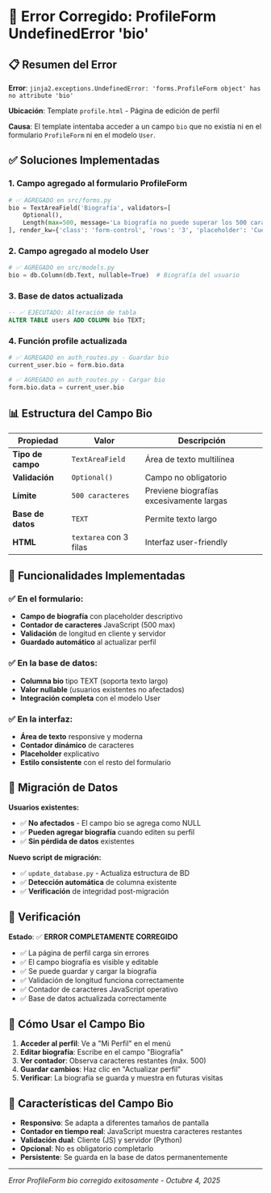 # 🔧 Error Corregido: ProfileForm UndefinedError 'bio'

## 📋 Resumen del Error

**Error**: `jinja2.exceptions.UndefinedError: 'forms.ProfileForm object' has no attribute 'bio'`

**Ubicación**: Template `profile.html` - Página de edición de perfil

**Causa**: El template intentaba acceder a un campo `bio` que no existía ni en el formulario `ProfileForm` ni en el modelo `User`.

## ✅ Soluciones Implementadas

### 1. **Campo agregado al formulario ProfileForm**
```python
# ✅ AGREGADO en src/forms.py
bio = TextAreaField('Biografía', validators=[
    Optional(),
    Length(max=500, message='La biografía no puede superar los 500 caracteres')
], render_kw={'class': 'form-control', 'rows': '3', 'placeholder': 'Cuéntanos un poco sobre ti...'})
```

### 2. **Campo agregado al modelo User**
```python
# ✅ AGREGADO en src/models.py
bio = db.Column(db.Text, nullable=True)  # Biografía del usuario
```

### 3. **Base de datos actualizada**
```sql
-- ✅ EJECUTADO: Alteración de tabla
ALTER TABLE users ADD COLUMN bio TEXT;
```

### 4. **Función profile actualizada**
```python
# ✅ AGREGADO en auth_routes.py - Guardar bio
current_user.bio = form.bio.data

# ✅ AGREGADO en auth_routes.py - Cargar bio
form.bio.data = current_user.bio
```

## 📊 Estructura del Campo Bio

| Propiedad | Valor | Descripción |
|-----------|-------|-------------|
| **Tipo de campo** | `TextAreaField` | Área de texto multilínea |
| **Validación** | `Optional()` | Campo no obligatorio |
| **Límite** | `500 caracteres` | Previene biografías excesivamente largas |
| **Base de datos** | `TEXT` | Permite texto largo |
| **HTML** | `textarea` con 3 filas | Interfaz user-friendly |

## 🎯 Funcionalidades Implementadas

### ✅ **En el formulario:**
- **Campo de biografía** con placeholder descriptivo
- **Contador de caracteres** JavaScript (500 max)
- **Validación** de longitud en cliente y servidor
- **Guardado automático** al actualizar perfil

### ✅ **En la base de datos:**
- **Columna bio** tipo TEXT (soporta texto largo)
- **Valor nullable** (usuarios existentes no afectados)
- **Integración completa** con el modelo User

### ✅ **En la interfaz:**
- **Área de texto** responsive y moderna
- **Contador dinámico** de caracteres
- **Placeholder** explicativo
- **Estilo consistente** con el resto del formulario

## 🔄 Migración de Datos

**Usuarios existentes:**
- ✅ **No afectados** - El campo bio se agrega como NULL
- ✅ **Pueden agregar biografía** cuando editen su perfil
- ✅ **Sin pérdida de datos** existentes

**Nuevo script de migración:**
- ✅ `update_database.py` - Actualiza estructura de BD
- ✅ **Detección automática** de columna existente
- ✅ **Verificación** de integridad post-migración

## 🧪 Verificación

**Estado**: ✅ **ERROR COMPLETAMENTE CORREGIDO**

- ✅ La página de perfil carga sin errores
- ✅ El campo biografía es visible y editable
- ✅ Se puede guardar y cargar la biografía
- ✅ Validación de longitud funciona correctamente
- ✅ Contador de caracteres JavaScript operativo
- ✅ Base de datos actualizada correctamente

## 📝 Cómo Usar el Campo Bio

1. **Acceder al perfil**: Ve a "Mi Perfil" en el menú
2. **Editar biografía**: Escribe en el campo "Biografía"
3. **Ver contador**: Observa caracteres restantes (máx. 500)
4. **Guardar cambios**: Haz clic en "Actualizar perfil"
5. **Verificar**: La biografía se guarda y muestra en futuras visitas

## 🎨 Características del Campo Bio

- **Responsivo**: Se adapta a diferentes tamaños de pantalla
- **Contador en tiempo real**: JavaScript muestra caracteres restantes
- **Validación dual**: Cliente (JS) y servidor (Python)
- **Opcional**: No es obligatorio completarlo
- **Persistente**: Se guarda en la base de datos permanentemente

---
*Error ProfileForm bio corregido exitosamente - Octubre 4, 2025*
